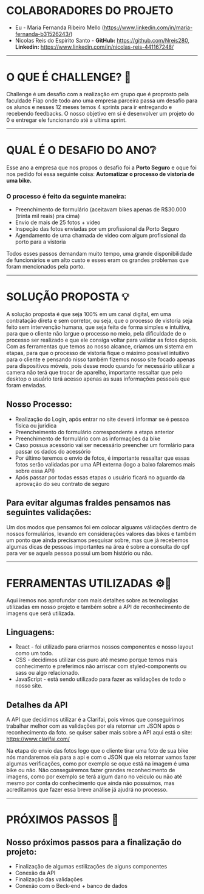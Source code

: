 # COLABORADORES DO PROJETO

- Eu - Maria Fernanda Ribeiro Mello (https://www.linkedin.com/in/maria-fernanda-b31526243/)
- Nicolas Reis do Espirito Santo - **GitHub:** https://github.com/Nreis280, **Linkedin:** https://www.linkedin.com/in/nicolas-reis-441167248/

 
 
-----------------------------------------------------------------------------------------------------

# O QUE É CHALLENGE? 🧐

Challenge é um desafio com a realização em grupo que é proprosto pela faculdade Fiap onde todo ano uma empresa parceira passa um desafio para os alunos e nesses 12 meses temos 4 sprints para ir entregando e recebendo feedbacks. O nosso objetivo em si é  desenvolver um projeto do 0 e entregar ele funcionando até a ultima sprint.

-----------------------------------------------------------------------------------------------------

# QUAL É O DESAFIO DO ANO❔

Esse ano a empresa que nos propos o desafio foi a **Porto Seguro** e oque foi nos pedido foi essa seguinte coisa: **Automatizar o processo de vistoria de uma bike.** 

<h3>O processo é feito da seguinte maneira:</h3>
<ul>
  <li>Preenchimento de formulário (aceitavam bikes apenas de R$30.000 (trinta mil reais) pra cima)</li>
  <li>Envio de mais de 25 fotos + video</li>
  <li>Inspeção das fotos enviadas por um profissional da Porto Seguro</li>
  <li>Agendamento de uma chamada de video com algum profissional da porto para a vistoria</li>
</ul>

Todos esses passos demandam muito tempo, uma grande disponibilidade de funcionários e um alto custo e esses eram os grandes problemas que foram mencionados pela porto.

-----------------------------------------------------------------------------------------------------

# SOLUÇÃO PROPOSTA 💡

A solução proposta é que seja 100% em um canal digital, em uma contratação direta e sem corretor, ou seja, que o processo de vistoria seja feito sem intervenção humana, que seja feita de forma simples e intuitiva, para que o cliente não largue o processo no meio, pela dificuldade de o processo ser realizado e que ele consiga voltar para validar as fotos depois.
Com as ferramentas que temos ao nosso alcance, criamos um sistema em etapas, para que o processo de vistoria fique o máximo possível intuitivo para o cliente e pensando nisso também fizemos nosso site focado apenas para dispositivos móveis, pois desse modo quando for necessário utilizar a camera não terá que trocar de aparelho, importante ressaltar que pelo desktop o usuário terá acesso apenas as suas informações pessoais que foram enviadas.

<h2>Nosso Processo:</h2>
<ul>
  <li>Realização do Login, após entrar no site deverá informar se é pessoa fisica ou juridica</li>
  <li>Preencheimento do formulário correspondente a etapa anterior</li>
  <li>Preenchimento de formulário com as informações da bike</li>
  <li>Caso possua acessório vai ser necessário preencher um formlário para passar os dados do acessório</li>
  <li>Por último teremos o envio de fotos, é importante ressaltar que essas fotos serão validadas por uma API externa (logo a baixo falaremos mais sobre essa API)</li>
  <li>Após passar por todas essas etapas o usuário ficará no aguardo da aprovação do seu contrato de seguro</li>
</ul>

<h2>Para evitar algumas fraldes pensamos nas seguintes validações:</h2>

<p>Um dos modos que pensamos foi em colocar alguams válidações dentro de nossos formulários, levando em considerações valores das bikes e também um ponto que ainda precisamos pesquisar sobre, mas que já recebemos algumas dicas de pessoas importantes na área é sobre a consulta do cpf para ver se aquela pessoa possui um bom histório ou não.</p>

-----------------------------------------------------------------------------------------------------

# FERRAMENTAS UTILIZADAS ⚙️🔧

 <p>Aqui iremos nos aprofundar com mais detalhes sobre as tecnologias utilizadas em nosso projeto e também sobre a API de reconhecimento de imagens que será utilizada.</p>

 <h2>Linguagens:</h2>
 <ul>
   <li>React - foi utilizado para criarmos nossos componentes e nosso layout como um todo.</li>
   <li>CSS - decidimos utilizar css puro até mesmo porque temos mais conhecimento e preferimos não arriscar com styled-components ou sass ou algo relacionado.</li>
   <li>JavaScript - está sendo utilizado para fazer as validações de todo o nosso site.</li>
 </ul>

 <h2>Detalhes da API</h2>
 <p>A API que decidimos utilizar é a Clarifai, pois vimos que conseguirimos trabalhar melhor com as validações por ela retornar um JSON após o reconhecimento da foto. se quiser saber mais sobre a API aqui está o site: <a href="https://www.clarifai.com/">https://www.clarifai.com/</a></p>
 <p>Na etapa do envio das fotos logo que o cliente tirar uma foto de sua bike nós mandaremos ela para a api e com o JSON que ela retornar vamos fazer algumas verificações, como por exemplo se oque está na imagem é uma bike ou não. Não conseguiremos fazer grandes reconhecimento de imagens, como por exemplo se terá algum dano no veiculo ou não até mesmo por conta do conhecimento que ainda não possuimos, mas acreditamos que fazer essa breve análise já ajudrá no processo.</p>

 -----------------------------------------------------------------------------------------------------

 # PRÓXIMOS PASSOS 👣

 <h2>Nosso próximos passos para a finalização do projeto:</h2>
 <ul>
   <li>Finalização de algumas estilizações de alguns componentes</li>
   <li>Conexão da API</li>
   <li>Finalização das validações</li>
   <li>Conexão com o Beck-end + banco de dados</li>
 </ul>

 
